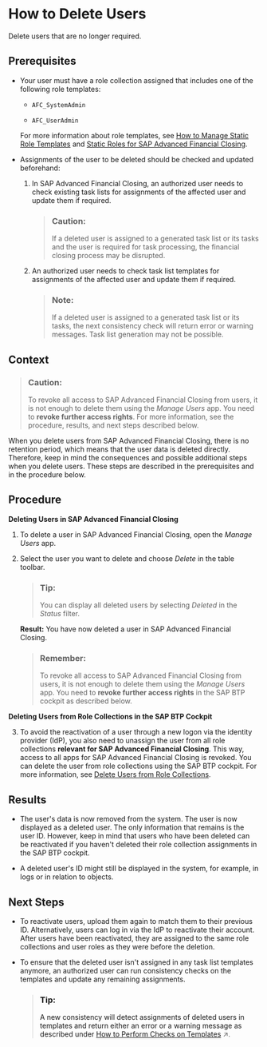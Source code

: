 <!-- loioa3d5d0560f3a4e368c95c1bb661bb594 -->

# How to Delete Users

Delete users that are no longer required.



<a name="loioa3d5d0560f3a4e368c95c1bb661bb594__prereq_ysh_fzc_kkb"/>

## Prerequisites

-   Your user must have a role collection assigned that includes one of the following role templates:

    -   `AFC_SystemAdmin`

    -   `AFC_UserAdmin`


    For more information about role templates, see [How to Manage Static Role Templates](../User-Management/how-to-manage-static-role-templates-0cca34d.md) and [Static Roles for SAP Advanced Financial Closing](../User-Management/static-roles-for-sap-advanced-financial-closing-b92a241.md).

-   Assignments of the user to be deleted should be checked and updated beforehand:

    1.  In SAP Advanced Financial Closing, an authorized user needs to check existing task lists for assignments of the affected user and update them if required.

        > ### Caution:  
        > If a deleted user is assigned to a generated task list or its tasks and the user is required for task processing, the financial closing process may be disrupted.

    2.  An authorized user needs to check task list templates for assignments of the affected user and update them if required.

        > ### Note:  
        > If a deleted user is assigned to a generated task list or its tasks, the next consistency check will return error or warning messages. Task list generation may not be possible.





## Context

> ### Caution:  
> To revoke all access to SAP Advanced Financial Closing from users, it is not enough to delete them using the *Manage Users* app. You need to **revoke further access rights**. For more information, see the procedure, results, and next steps described below.

When you delete users from SAP Advanced Financial Closing, there is no retention period, which means that the user data is deleted directly. Therefore, keep in mind the consequences and possible additional steps when you delete users. These steps are described in the prerequisites and in the procedure below.



## Procedure

**Deleting Users in SAP Advanced Financial Closing**

1.  To delete a user in SAP Advanced Financial Closing, open the *Manage Users* app.

2.  Select the user you want to delete and choose *Delete* in the table toolbar.

    > ### Tip:  
    > You can display all deleted users by selecting *Deleted* in the *Status* filter.

    **Result:** You have now deleted a user in SAP Advanced Financial Closing.

    > ### Remember:  
    > To revoke all access to SAP Advanced Financial Closing from users, it is not enough to delete them using the *Manage Users* app. You need to **revoke further access rights** in the SAP BTP cockpit as described below.


**Deleting Users from Role Collections in the SAP BTP Cockpit**

3.  To avoid the reactivation of a user through a new logon via the identity provider \(IdP\), you also need to unassign the user from all role collections **relevant for SAP Advanced Financial Closing**. This way, access to all apps for SAP Advanced Financial Closing is revoked. You can delete the user from role collections using the SAP BTP cockpit. For more information, see [Delete Users from Role Collections](https://help.sap.com/docs/BTP/65de2977205c403bbc107264b8eccf4b/4f8a242839a947f9a6f379650480c776.html).




<a name="loioa3d5d0560f3a4e368c95c1bb661bb594__result_xhj_v4w_gnb"/>

## Results

-   The user's data is now removed from the system. The user is now displayed as a deleted user. The only information that remains is the user ID. However, keep in mind that users who have been deleted can be reactivated if you haven't deleted their role collection assignments in the SAP BTP cockpit.

-   A deleted user's ID might still be displayed in the system, for example, in logs or in relation to objects.




<a name="loioa3d5d0560f3a4e368c95c1bb661bb594__postreq_e3k_rnw_gnb"/>

## Next Steps

-   To reactivate users, upload them again to match them to their previous ID. Alternatively, users can log in via the IdP to reactivate their account. After users have been reactivated, they are assigned to the same role collections and user roles as they were before the deletion.

-   To ensure that the deleted user isn't assigned in any task list templates anymore, an authorized user can run consistency checks on the templates and update any remaining assignments.

    > ### Tip:  
    > A new consistency will detect assignments of deleted users in templates and return either an error or a warning message as described under [How to Perform Checks on Templates](https://help.sap.com/viewer/b3f5b9cf1ab7498fad5b6f297013d65a/SHIP/en-US/bd90b43614b841f48796e068fb1fcb6c.html "Check whether your templates fulfill all requirements.") :arrow_upper_right:.


